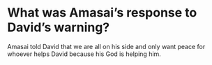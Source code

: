# What was Amasai’s response to David’s warning?

Amasai told David that we are all on his side and only want peace for whoever helps David because his God is helping him.
